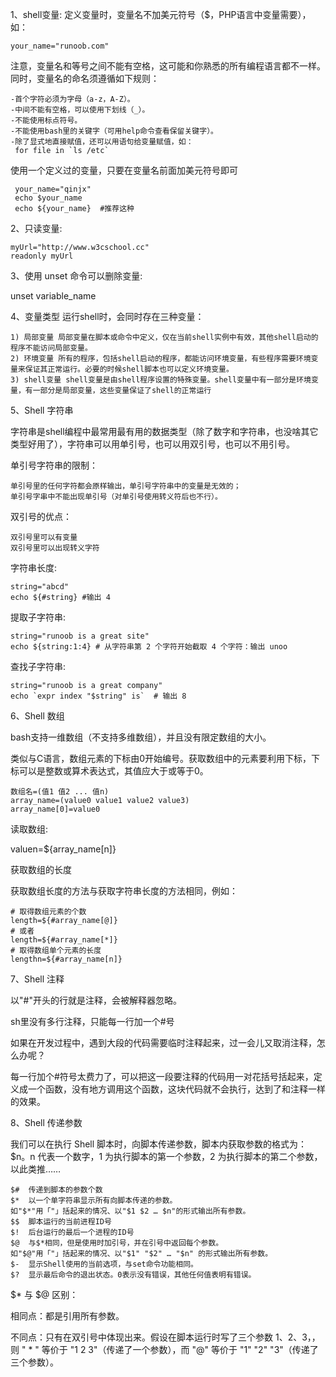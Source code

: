 1、shell变量:
定义变量时，变量名不加美元符号（$，PHP语言中变量需要），如：

    your_name="runoob.com"

注意，变量名和等号之间不能有空格，这可能和你熟悉的所有编程语言都不一样。同时，变量名的命名须遵循如下规则：

```
-首个字符必须为字母（a-z，A-Z）。
-中间不能有空格，可以使用下划线（_）。
-不能使用标点符号。
-不能使用bash里的关键字（可用help命令查看保留关键字）。
-除了显式地直接赋值，还可以用语句给变量赋值，如：
 for file in `ls /etc`
 ```

 使用一个定义过的变量，只要在变量名前面加美元符号即可

     your_name="qinjx"
     echo $your_name
     echo ${your_name}  #推荐这种

2、只读变量:

    myUrl="http://www.w3cschool.cc"
    readonly myUrl

3、使用 unset 命令可以删除变量:

unset variable_name

4、变量类型
 运行shell时，会同时存在三种变量：
 ````
 1) 局部变量 局部变量在脚本或命令中定义，仅在当前shell实例中有效，其他shell启动的程序不能访问局部变量。
 2) 环境变量 所有的程序，包括shell启动的程序，都能访问环境变量，有些程序需要环境变量来保证其正常运行。必要的时候shell脚本也可以定义环境变量。
 3) shell变量 shell变量是由shell程序设置的特殊变量。shell变量中有一部分是环境变量，有一部分是局部变量，这些变量保证了shell的正常运行
 ````

 5、Shell 字符串

字符串是shell编程中最常用最有用的数据类型（除了数字和字符串，也没啥其它类型好用了），字符串可以用单引号，也可以用双引号，也可以不用引号。

单引号字符串的限制：
````
单引号里的任何字符都会原样输出，单引号字符串中的变量是无效的；
单引号字串中不能出现单引号（对单引号使用转义符后也不行）。
````

双引号的优点：
````
双引号里可以有变量
双引号里可以出现转义字符
````

字符串长度:

    string="abcd"
    echo ${#string} #输出 4

提取子字符串:

    string="runoob is a great site"
    echo ${string:1:4} # 从字符串第 2 个字符开始截取 4 个字符：输出 unoo

查找子字符串:

    string="runoob is a great company"
    echo `expr index "$string" is`  # 输出 8

6、Shell 数组

bash支持一维数组（不支持多维数组），并且没有限定数组的大小。

类似与C语言，数组元素的下标由0开始编号。获取数组中的元素要利用下标，下标可以是整数或算术表达式，其值应大于或等于0。

    数组名=(值1 值2 ... 值n)
    array_name=(value0 value1 value2 value3)
    array_name[0]=value0

读取数组:

valuen=${array_name[n]}

获取数组的长度

获取数组长度的方法与获取字符串长度的方法相同，例如：
````
# 取得数组元素的个数
length=${#array_name[@]}
# 或者
length=${#array_name[*]}
# 取得数组单个元素的长度
lengthn=${#array_name[n]}
````

7、Shell 注释

以"#"开头的行就是注释，会被解释器忽略。

sh里没有多行注释，只能每一行加一个#号

如果在开发过程中，遇到大段的代码需要临时注释起来，过一会儿又取消注释，怎么办呢？

每一行加个#符号太费力了，可以把这一段要注释的代码用一对花括号括起来，定义成一个函数，没有地方调用这个函数，这块代码就不会执行，达到了和注释一样的效果。

8、Shell 传递参数

我们可以在执行 Shell 脚本时，向脚本传递参数，脚本内获取参数的格式为：$n。n 代表一个数字，1 为执行脚本的第一个参数，2 为执行脚本的第二个参数，以此类推……
````
$#	传递到脚本的参数个数
$*	以一个单字符串显示所有向脚本传递的参数。
如"$*"用「"」括起来的情况、以"$1 $2 … $n"的形式输出所有参数。
$$	脚本运行的当前进程ID号
$!	后台运行的最后一个进程的ID号
$@	与$*相同，但是使用时加引号，并在引号中返回每个参数。
如"$@"用「"」括起来的情况、以"$1" "$2" … "$n" 的形式输出所有参数。
$-	显示Shell使用的当前选项，与set命令功能相同。
$?	显示最后命令的退出状态。0表示没有错误，其他任何值表明有错误。
````

$* 与 $@ 区别：

相同点：都是引用所有参数。

不同点：只有在双引号中体现出来。假设在脚本运行时写了三个参数 1、2、3，，则 " * " 等价于 "1 2 3"（传递了一个参数），而 "@" 等价于 "1" "2" "3"（传递了三个参数）。



